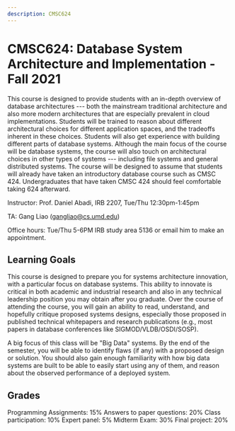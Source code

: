 ```yaml
---
description: CMSC624
---
```


# CMSC624: Database System Architecture and Implementation - Fall 2021

This course is designed to provide students with an in-depth overview of database architectures --- both the mainstream traditional architecture and also more modern architectures that are especially prevalent in cloud implementations. Students will be trained to reason about different architectural choices for different application spaces, and the tradeoffs inherent in these choices. Students will also get experience with building different parts of database systems. Although the main focus of the course will be database systems, the course will also touch on architectural choices in other types of systems --- including file systems and general distributed systems. The course will be designed to assume that students will already have taken an introductory database course such as CMSC 424. Undergraduates that have taken CMSC 424 should feel comfortable taking 624 afterward.

Instructor: Prof. Daniel Abadi, IRB 2207, Tue/Thu 12:30pm-1:45pm

TA: Gang Liao \(gangliao@cs.umd.edu\)

Office hours: Tue/Thu 5-6PM IRB study area 5136 or email him to make an appointment.

## Learning Goals

This course is designed to prepare you for systems architecture innovation, with a particular focus on database systems. This ability to innovate is critical in both academic and industrial research and also in any technical leadership position you may obtain after you graduate. Over the course of attending the course, you will gain an ability to read, understand, and hopefully critique proposed systems designs, especially those proposed in published technical whitepapers and research publications (e.g., most papers in database conferences like SIGMOD/VLDB/OSDI/SOSP).

A big focus of this class will be "Big Data" systems. By the end of the semester, you will be able to identify flaws (if any) with a proposed design or solution. You should also gain enough familiarity with how big data systems are built to be able to easily start using any of them, and reason about the observed performance of a deployed system.

## Grades

Programming Assignments: 15%
Answers to paper questions: 20%
Class participation: 10%
Expert panel: 5%
Midterm Exam: 30%
Final project: 20%
